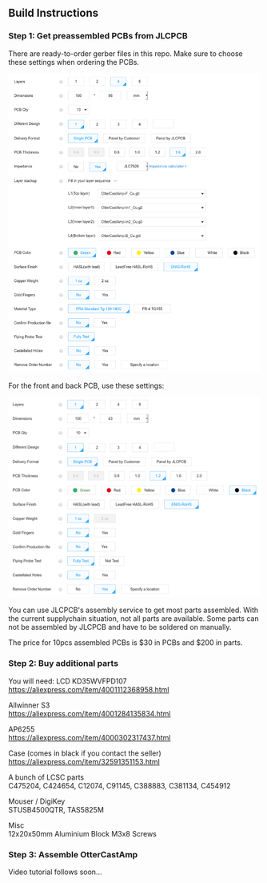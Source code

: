 ## Build Instructions

### Step 1: Get preassembled PCBs from JLCPCB
There are ready-to-order gerber files in this repo. Make sure to choose these settings when ordering the PCBs.

![](images/pcb.png)

For the front and back PCB, use these settings:

![](images/front.png)

You can use JLCPCB's assembly service to get most parts assembled. With the current supplychain situation, not all parts are available. Some parts can not be assembled by JLCPCB and have to be soldered on manually.

The price for 10pcs assembled PCBs is $30 in PCBs and $200 in parts.

### Step 2: Buy additional parts
You will need:
LCD KD35WVFPD107  
https://aliexpress.com/item/4001112368958.html

Allwinner S3  
https://aliexpress.com/item/4001284135834.html

AP6255  
https://aliexpress.com/item/4000302317437.html

Case (comes in black if you contact the seller)  
https://aliexpress.com/item/32591351153.html

A bunch of LCSC parts  
C475204, C424654, C12074, C91145, C388883, C381134, C454912

Mouser / DigiKey  
STUSB4500QTR, TAS5825M

Misc  
12x20x50mm Aluminium Block
M3x8 Screws

### Step 3: Assemble OtterCastAmp

Video tutorial follows soon...
